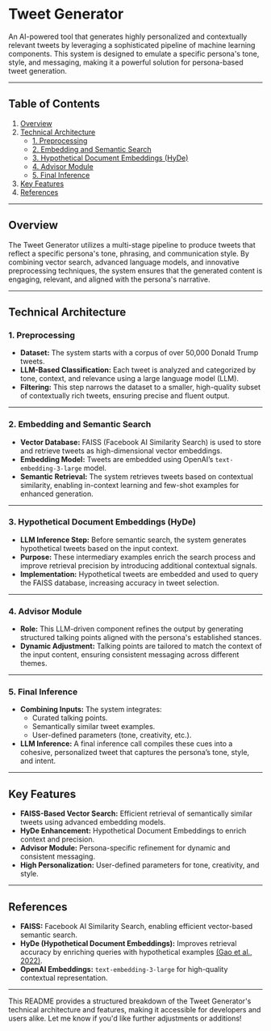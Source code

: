 # Tweet Generator

An AI-powered tool that generates highly personalized and contextually relevant tweets by leveraging a sophisticated pipeline of machine learning components. This system is designed to emulate a specific persona's tone, style, and messaging, making it a powerful solution for persona-based tweet generation.

---

## Table of Contents
1. [Overview](#overview)
2. [Technical Architecture](#technical-architecture)
   - [1. Preprocessing](#1-preprocessing)
   - [2. Embedding and Semantic Search](#2-embedding-and-semantic-search)
   - [3. Hypothetical Document Embeddings (HyDe)](#3-hypothetical-document-embeddings-hyde)
   - [4. Advisor Module](#4-advisor-module)
   - [5. Final Inference](#5-final-inference)
3. [Key Features](#key-features)
4. [References](#references)

---

## Overview
The Tweet Generator utilizes a multi-stage pipeline to produce tweets that reflect a specific persona's tone, phrasing, and communication style. By combining vector search, advanced language models, and innovative preprocessing techniques, the system ensures that the generated content is engaging, relevant, and aligned with the persona's narrative.

---

## Technical Architecture

### 1. Preprocessing
- **Dataset:** The system starts with a corpus of over 50,000 Donald Trump tweets.
- **LLM-Based Classification:** Each tweet is analyzed and categorized by tone, context, and relevance using a large language model (LLM).
- **Filtering:** This step narrows the dataset to a smaller, high-quality subset of contextually rich tweets, ensuring precise and fluent output.

---

### 2. Embedding and Semantic Search
- **Vector Database:** FAISS (Facebook AI Similarity Search) is used to store and retrieve tweets as high-dimensional vector embeddings.
- **Embedding Model:** Tweets are embedded using OpenAI’s `text-embedding-3-large` model.
- **Semantic Retrieval:** The system retrieves tweets based on contextual similarity, enabling in-context learning and few-shot examples for enhanced generation.

---

### 3. Hypothetical Document Embeddings (HyDe)
- **LLM Inference Step:** Before semantic search, the system generates hypothetical tweets based on the input context.
- **Purpose:** These intermediary examples enrich the search process and improve retrieval precision by introducing additional contextual signals.
- **Implementation:** Hypothetical tweets are embedded and used to query the FAISS database, increasing accuracy in tweet selection.

---

### 4. Advisor Module
- **Role:** This LLM-driven component refines the output by generating structured talking points aligned with the persona's established stances.
- **Dynamic Adjustment:** Talking points are tailored to match the context of the input content, ensuring consistent messaging across different themes.

---

### 5. Final Inference
- **Combining Inputs:** The system integrates:
  - Curated talking points.
  - Semantically similar tweet examples.
  - User-defined parameters (tone, creativity, etc.).
- **LLM Inference:** A final inference call compiles these cues into a cohesive, personalized tweet that captures the persona’s tone, style, and intent.

---

## Key Features
- **FAISS-Based Vector Search:** Efficient retrieval of semantically similar tweets using advanced embedding models.
- **HyDe Enhancement:** Hypothetical Document Embeddings to enrich context and precision.
- **Advisor Module:** Persona-specific refinement for dynamic and consistent messaging.
- **High Personalization:** User-defined parameters for tone, creativity, and style.

---

## References
- **FAISS:** Facebook AI Similarity Search, enabling efficient vector-based semantic search.
- **HyDe (Hypothetical Document Embeddings):** Improves retrieval accuracy by enriching queries with hypothetical examples [(Gao et al., 2022)](https://arxiv.org/pdf/2212.10496).
- **OpenAI Embeddings:** `text-embedding-3-large` for high-quality contextual representation.

---

This README provides a structured breakdown of the Tweet Generator's technical architecture and features, making it accessible for developers and users alike. Let me know if you'd like further adjustments or additions!
